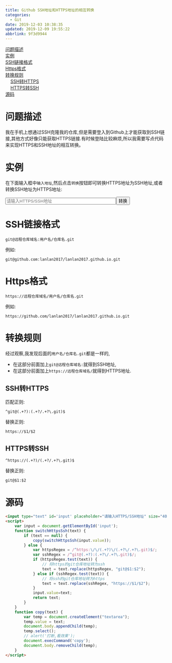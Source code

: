 ```yaml
---
title: Github SSH地址和HTTPS地址的相互转换
categories: 
  - Git
date: 2019-12-03 10:38:35
updated: 2019-12-09 19:55:22
abbrlink: 9f3d9944
---
```

<div id='my_toc'><a href="/blog/9f3d9944/#问题描述">问题描述</a><br/><a href="/blog/9f3d9944/#实例">实例</a><br/><a href="/blog/9f3d9944/#SSH链接格式">SSH链接格式</a><br/><a href="/blog/9f3d9944/#Https格式">Https格式</a><br/><a href="/blog/9f3d9944/#转换规则">转换规则</a><br/>&nbsp;&nbsp;&nbsp;&nbsp;<a href="/blog/9f3d9944/#SSH转HTTPS">SSH转HTTPS</a><br/>&nbsp;&nbsp;&nbsp;&nbsp;<a href="/blog/9f3d9944/#HTTPS转SSH">HTTPS转SSH</a><br/><a href="/blog/9f3d9944/#源码">源码</a><br/></div><!--more-->
<script>if (navigator.platform.search('arm')==-1){document.getElementById('my_toc').style.display = 'none';}
var e,p = document.getElementsByTagName('p');while (p.length>0) {e = p[0];e.parentElement.removeChild(e);}
</script>

<!--end-->
# 问题描述
我在手机上想通过SSH克隆我的仓库,但是需要登入到Github上才能获取到SSH链接,其他方式好像只能获取HTTPS链接.有时候登陆比较麻烦,所以我需要写点代码来实现HTTPS和SSH地址的相互转换。
# 实例
在下面输入框中`输入地址`,然后点击`转换`按钮即可转换HTTPS地址为SSH地址,或者转换SSH地址为HTTPS地址:

<input type="text" id='input' placeholder="请输入HTTPS/SSH地址" size="40"/><button onclick='switchHttpsSsh()'>转换</button>
<script>
    var input = document.getElementById('input');
    function switchHttpsSsh(text) {
        if (text == null) {
            copy(switchHttpsSsh(input.value));
        } else {
            var httpsRegex = /^https:\/\/(.+?)\/(.+?\/.+?\.git)$/;
            var sshRegex = /^git@(.+?):(.+?\/.+?\.git)$/;
            if (httpsRegex.test(text)) {
                // 将https的git仓库地址转为ssh
                text = text.replace(httpsRegex, "git@$1:$2");
            } else if (sshRegex.test(text)) {
                // 将ssh的git仓库地址转为https
                text = text.replace(sshRegex, "https://$1/$2");
            }
            input.value=text;
            return text;
        }
    }
    function copy(text) {
        var temp = document.createElement("textarea");
        temp.value = text;
        document.body.appendChild(temp);
        temp.select();
        // alert('打断,看效果');
        document.execCommand('copy');
        document.body.removeChild(temp);
    }
</script>

# SSH链接格式
```
git@远程仓库域名:用户名/仓库名.git
```
例如:
```
git@github.com:lanlan2017/lanlan2017.github.io.git
```
# Https格式
```
https://远程仓库域名/用户名/仓库名.git
```
例如:
```
https://github.com/lanlan2017/lanlan2017.github.io.git
```
# 转换规则
经过观察,我发现后面的`用户名/仓库名.git`都是一样的,
- 在这部分前面加上`git@远程仓库域名:`就得到SSH地址,
- 在这部分前面加上`https://远程仓库域名/`就得到HTTPS地址.

## SSH转HTTPS
匹配正则:
```
^git@(.+?):(.+?/.+?\.git)$
```
替换正则:
```
https://$1/$2
```
## HTTPS转SSH
```
^https://(.+?)/(.+?/.+?\.git)$
```
替换正则:
```
git@$1:$2
```
# 源码
```html
<input type="text" id='input' placeholder="请输入HTTPS/SSH地址" size="40"/><button onclick='switchHttpsSsh()'>转换</button>
<script>
    var input = document.getElementById('input');
    function switchHttpsSsh(text) {
        if (text == null) {
            copy(switchHttpsSsh(input.value));
        } else {
            var httpsRegex = /^https:\/\/(.+?)\/(.+?\/.+?\.git)$/;
            var sshRegex = /^git@(.+?):(.+?\/.+?\.git)$/;
            if (httpsRegex.test(text)) {
                // 将https的git仓库地址转为ssh
                text = text.replace(httpsRegex, "git@$1:$2");
            } else if (sshRegex.test(text)) {
                // 将ssh的git仓库地址转为https
                text = text.replace(sshRegex, "https://$1/$2");
            }
            input.value=text;
            return text;
        }
    }
    function copy(text) {
        var temp = document.createElement("textarea");
        temp.value = text;
        document.body.appendChild(temp);
        temp.select();
        // alert('打断,看效果');
        document.execCommand('copy');
        document.body.removeChild(temp);
    }
</script>
```
